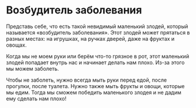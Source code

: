# Возбудитель заболевания
Представь себе, что есть такой невидимый маленький злодей, который называется «возбудитель заболевания». Этот злодей может прятаться в разных местах: на игрушках, на ручках дверей, даже на фруктах и овощах. 

Когда мы не моем руки или берём что-то грязное в рот, этот маленький злодей попадает внутрь нас и начинает делать нам плохо. Из-за этого мы можем заболеть.

Чтобы не заболеть, нужно всегда мыть руки перед едой, после прогулки, после туалета. Нужно также мыть фрукты и овощи, которые мы едим. Тогда мы сможем победить маленького злодея и не дадим ему сделать нам плохо!